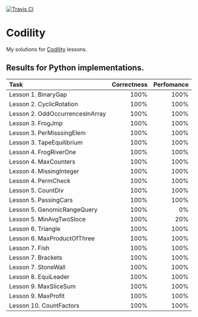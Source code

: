 [![Travis CI](https://travis-ci.org/amaslenn/Codility.svg)](https://travis-ci.org/amaslenn/Codility/builds)
# Codility
My solutions for [Codility](https://codility.com/programmers/lessons) lessons.

## Results for **Python** implementations.
|Task|Correctness|Perfomance|
|:---|       ---:|     ---:|
|Lesson 1. BinaryGap | 100% | 100%|
|Lesson 2. CyclicRotation | 100% | 100%|
|Lesson 2. OddOccurrencesInArray | 100% | 100%|
|Lesson 3. FrogJmp | 100% | 100%|
|Lesson 3. PerMisssingElem | 100% | 100%|
|Lesson 3. TapeEquilibrium | 100% | 100%|
|Lesson 4. FrogRiverOne | 100% | 100%|
|Lesson 4. MaxCounters | 100% | 100%|
|Lesson 4. MissingInteger | 100% | 100%|
|Lesson 4. PermCheck | 100% | 100%|
|Lesson 5. CountDiv | 100% | 100%|
|Lesson 5. PassingCars | 100% | 100%|
|Lesson 5. GenomicRangeQuery | 100% | 0%|
|Lesson 5. MinAvgTwoSloce | 100% | 20%|
|Lesson 6. Triangle | 100% | 100%|
|Lesson 6. MaxProductOfThree | 100% | 100%|
|Lesson 7. Fish | 100% | 100%|
|Lesson 7. Brackets | 100% | 100%|
|Lesson 7. StoneWall | 100% | 100%|
|Lesson 8. EquiLeader | 100% | 100%|
|Lesson 9. MaxSliceSum | 100% | 100%|
|Lesson 9. MaxProfit | 100% | 100%|
|Lesson 10. CountFactors | 100% | 100%|
